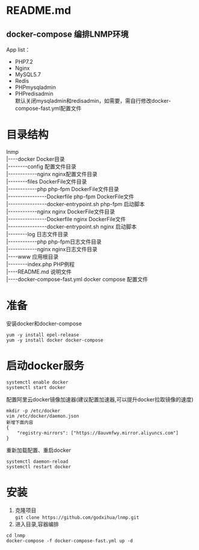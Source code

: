 # README.md
## docker-compose 编排LNMP环境  
App list：
- PHP7.2  
- Nginx  
- MySQL5.7  
- Redis  
- PHPmysqladmin  
- PHPredisadmin  
默认关闭mysqladmin和redisadmin，如需要，需自行修改docker-compose-fast.yml配置文件  
# 目录结构  
lnmp  
|----docker                             Docker目录  
|--------config                         配置文件目录  
|------------nginx                      nginx配置文件目录  
|--------files                          DockerFile文件目录  
|------------php                        php-fpm DockerFile文件目录  
|----------------Dockerfile             php-fpm DockerFile文件  
|----------------docker-entrypoint.sh   php-fpm 启动脚本  
|------------nginx                      nginx DockerFile文件目录  
|----------------Dockerfile             nginx DockerFile文件  
|----------------docker-entrypoint.sh   nginx 启动脚本  
|--------log                            日志文件目录  
|------------php                        php-fpm日志文件目录  
|------------nginx                      nginx日志文件目录  
|----www                                应用根目录  
|--------index.php                      PHP例程  
|----README.md                          说明文件  
|----docker-compose-fast.yml            docker compose 配置文件  

# 准备  
安装docker和docker-compose  
```
yum -y install epel-release 
yum -y install docker docker-compose
```
# 启动docker服务  
```
systemctl enable docker  
systemctl start docker  
```  
配置阿里云docker镜像加速器(建议配置加速器,可以提升docker拉取镜像的速度)  
```
mkdir -p /etc/docker
vim /etc/docker/daemon.json
新增下面内容  
{
    "registry-mirrors": ["https://8auvmfwy.mirror.aliyuncs.com"]
}
```
重新加载配置、重启docker  
```
systemctl daemon-reload 
systemctl restart docker 
```
# 安装
1. 克隆项目  
`git clone https://github.com/godxihua/lnmp.git`  
2. 进入目录,容器编排    
```
cd lnmp    
docker-compose -f docker-compose-fast.yml up -d  
```
